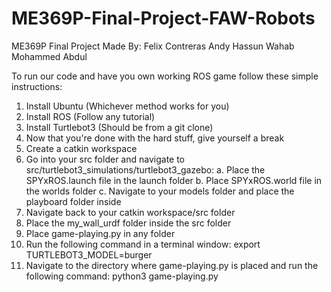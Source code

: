 # ME369P-Final-Project-FAW-Robots
ME369P Final Project
Made By: Felix Contreras
         Andy Hassun
         Wahab Mohammed Abdul
        
To run our code and have you own working ROS game follow these simple instructions:

  1. Install Ubuntu (Whichever method works for you)
  2. Install ROS (Follow any tutorial)
  3. Install Turtlebot3 (Should be from a git clone)
  4. Now that you're done with the hard stuff, give yourself a break
  5. Create a catkin workspace
  6. Go into your src folder and navigate to src/turtlebot3_simulations/turtlebot3_gazebo:
      a. Place the SPYxROS.launch file in the launch folder
      b. Place SPYxROS.world file in the worlds folder
      c. Navigate to your models folder and place the playboard folder inside
  7. Navigate back to your catkin workspace/src folder
  8. Place the my_wall_urdf folder inside the src folder
  9. Place game-playing.py in any folder 
  10. Run the following command in a terminal window: export TURTLEBOT3_MODEL=burger
  11. Navigate to the directory where game-playing.py is placed and run the following command:
        python3 game-playing.py
      
